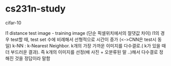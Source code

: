 # cs231n-study

cifar-10

l1 distance
test image - training image (단순 픽셀위치에서의 절댓값 차이)  l1의 경우 test할 때, test set 수에 비례해서 선형적으로 시간이 증가  (<->CNN은 test시 동일)
k-NN : k-Nearest Neighbor. k개의 가장 가까운 이미지를 다수결로.( k가 있을 때 더 부드러운 결과). 즉 k개의 이미지를 선정(배 사진 + 오분류된 말 ..)해서 다수결로 정해진 것을 정답이라 말함
